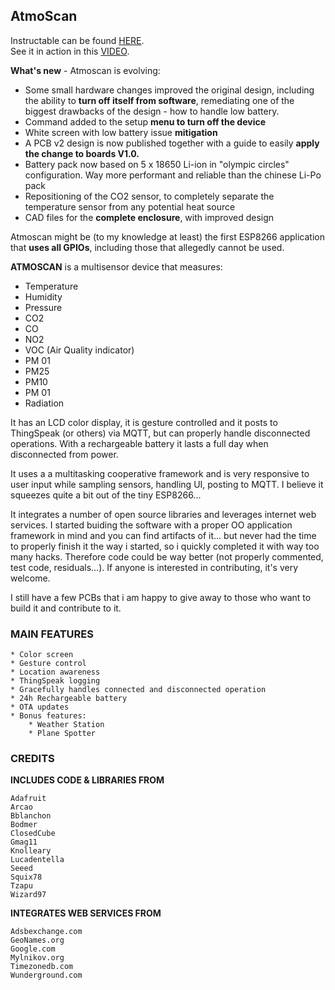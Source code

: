 ## AtmoScan

Instructable can be found [HERE](https://www.instructables.com/id/AtmoScan/).  
See it in action in this [VIDEO](https://www.youtube.com/watch?v=iyFuKU8ZcuA).

**What's new** - Atmoscan is evolving:

* Some small hardware changes improved the original design, including the ability to **turn off itself from software**, remediating one of the biggest drawbacks of the design - how to handle low battery. 
* Command added to the setup **menu to turn off the device**
* White screen with low battery issue **mitigation**
* A PCB v2 design is now published together with a guide to easily **apply the change to boards V1.0.**
* Battery pack now based on 5 x 18650 Li-ion in "olympic circles" configuration. Way more performant and reliable than the chinese Li-Po pack
* Repositioning of the CO2 sensor, to completely separate the temperature sensor from any potential heat source
* CAD files for the **complete enclosure**, with improved design

Atmoscan might be (to my knowledge at least) the first ESP8266 application that **uses all GPIOs**, including those that allegedly cannot be used.

**ATMOSCAN** is a multisensor device that measures:

* Temperature
* Humidity
* Pressure
* CO2
* CO
* NO2
* VOC (Air Quality indicator)
* PM 01
* PM25
* PM10
* PM 01
* Radiation

It has an LCD color display, it is gesture controlled and it posts to ThingSpeak (or others) via MQTT, but can properly handle disconnected operations. With a rechargeable battery it lasts a full day when disconnected from power.

It uses a a multitasking cooperative framework and is very responsive to user input while sampling sensors, handling UI, posting to MQTT. I believe it squeezes quite a bit out of the tiny ESP8266...

It integrates a number of open source libraries and leverages internet web services. I started buiding the software with a proper OO application framework in mind and you can find artifacts of it... but never had the time to properly finish it the way i started, so i quickly completed it with way too many hacks. Therefore code could be way better (not properly commented, test code, residuals...).  If anyone is interested in contributing, it's very welcome.

I still have a few PCBs that i am happy to give away to those who want to build it and contribute to it.

### MAIN FEATURES
```
* Color screen
* Gesture control
* Location awareness
* ThingSpeak logging        
* Gracefully handles connected and disconnected operation
* 24h Rechargeable battery
* OTA updates
* Bonus features:
	* Weather Station
	* Plane Spotter

```


### CREDITS


**INCLUDES CODE & LIBRARIES FROM**

```
Adafruit
Arcao
Bblanchon
Bodmer
ClosedCube
Gmag11
Knolleary	
Lucadentella
Seeed
Squix78
Tzapu
Wizard97	
```

**INTEGRATES WEB SERVICES FROM**

```
Adsbexchange.com
GeoNames.org
Google.com
Mylnikov.org
Timezonedb.com
Wunderground.com
```

